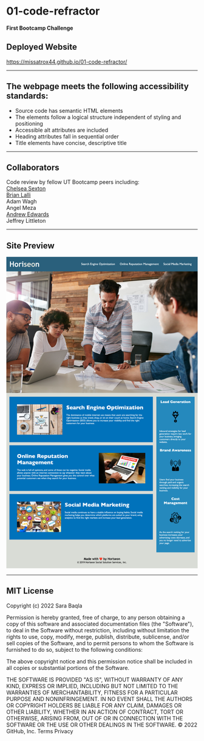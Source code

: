 # 01-code-refractor
**First Bootcamp Challenge**


## Deployed Website
https://missatrox44.github.io/01-code-refractor/

---

## The webpage meets the following accessibility standards:

* Source code has semantic HTML elements
* The elements follow a logical structure independent of styling and positioning
* Accessible alt attributes are included
* Heading attributes fall in sequential order
* Title elements have concise, descriptive title
---
## Collaborators
Code review by fellow UT Bootcamp peers including: <br>
[Chelsea Sexton](https://github.com/chelsea314)<br>
[Brian Lalli](https://github.com/BrianLalli)<br>
 Adam Wagh<br>
 Angel Meza <br>
 [Andrew Edwards](https://github.com/Andrew87E) <br>
 Jeffrey Littleton

---
## Site Preview 
![Horiseon Screenshot](./assets/images/horiseon-screenshot.png)

---

## MIT License

Copyright (c) 2022 Sara Baqla

Permission is hereby granted, free of charge, to any person obtaining a copy
of this software and associated documentation files (the "Software"), to deal
in the Software without restriction, including without limitation the rights
to use, copy, modify, merge, publish, distribute, sublicense, and/or sell
copies of the Software, and to permit persons to whom the Software is
furnished to do so, subject to the following conditions:

The above copyright notice and this permission notice shall be included in all
copies or substantial portions of the Software.

THE SOFTWARE IS PROVIDED "AS IS", WITHOUT WARRANTY OF ANY KIND, EXPRESS OR
IMPLIED, INCLUDING BUT NOT LIMITED TO THE WARRANTIES OF MERCHANTABILITY,
FITNESS FOR A PARTICULAR PURPOSE AND NONINFRINGEMENT. IN NO EVENT SHALL THE
AUTHORS OR COPYRIGHT HOLDERS BE LIABLE FOR ANY CLAIM, DAMAGES OR OTHER
LIABILITY, WHETHER IN AN ACTION OF CONTRACT, TORT OR OTHERWISE, ARISING FROM,
OUT OF OR IN CONNECTION WITH THE SOFTWARE OR THE USE OR OTHER DEALINGS IN THE
SOFTWARE.
© 2022 GitHub, Inc.
Terms
Privacy
